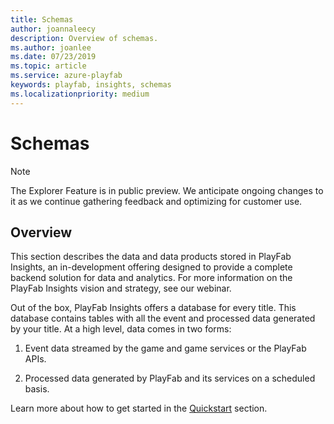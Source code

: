 ```yaml
---
title: Schemas
author: joannaleecy
description: Overview of schemas.
ms.author: joanlee
ms.date: 07/23/2019    
ms.topic: article
ms.service: azure-playfab
keywords: playfab, insights, schemas
ms.localizationpriority: medium
---
```


# Schemas

> [!NOTE]
> The Explorer Feature is in public preview. We anticipate ongoing changes to it as we continue gathering feedback and optimizing for customer use. 

## Overview

This section describes the data and data products stored in PlayFab Insights, an in-development offering designed to provide a complete backend solution for data and analytics. For more information on the PlayFab Insights vision and strategy, see our webinar.

Out of the box, PlayFab Insights offers a database for every title. This database contains tables with all the event and processed data generated by your title. At a high level, data comes in two forms:

1. Event data streamed by the game and game services or the PlayFab APIs.

1. Processed data generated by PlayFab and its services on a scheduled basis.

Learn more about how to get started in the [Quickstart](schemas-quickstart.md) section.
